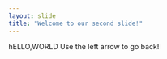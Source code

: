 ```yaml
---
layout: slide
title: "Welcome to our second slide!"
---
```

hELLO,WORLD
Use the left arrow to go back!
